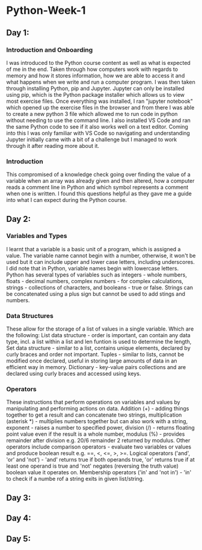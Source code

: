 # Python-Week-1

## Day 1:
### Introduction and Onboarding
I was introduced to the Python course content as well as what is expected of me in the end. Taken through how computers work with regards to memory and how it stores information, how we are able to access it and what happens when we write and run a computer program. I was then taken through installing Python, pip and Jupyter. Jupyter can only be installed using pip, which is the Python package installer which allows us to view most exercise files. Once everything was installed, I ran "jupyter notebook" which opened up the exercise files in the browser and from there I was able to create a new python 3 file which allowed me to run code in python without needing to use the command line. I also installed VS Code and ran the same Python code to see if it also works well on a text editor. Coming into this I was only familiar with VS Code so navigating and understanding Jupyter initially came with a bit of a challenge but I managed to work through it after reading more about it.

### Introduction
This compromised of a knowledge check going over finding the value of a variable when an array was already given and then altered, how a computer reads a comment line in Python and which symbol represents a comment when one is written. I found this questions helpful as they gave me a guide into what I can expect during the Python course. 

## Day 2:
### Variables and Types
I learnt that a variable is a basic unit of a program, which is assigned a value. The variable name cannot begin with a number, otherwise, it won't be used but it can include upper and lower case letters, including underscores. I did note that in Python, variable names begin with lowercase letters. Python has several types of variables such as integers - whole numbers, floats - decimal numbers, complex numbers - for complex calculations, strings - collections of characters, and booleans - true or false. Strings can be concatenated using a plus sign but cannot be used to add stings and numbers.

### Data Structures
These allow for the storage of a list of values in a single variable. Which are the following: List data structure - order is important, can contain any data type, incl. a list within a list and len funtion is used to determine the length, Set data structure - similar to a list, contains unique elements, declared by curly braces and order not important. Tuples - similar to lists, cannot be modified once declared, useful in storing large amounts of data in an efficient way in memory. Dictionary - key-value pairs collections and are declared using curly braces and accessed using keys.

### Operators
These instructions that perform operations on variables and values by manipulating and performing actions on data. Addition (+) - adding things together to get a result and can concatenate two strings, multiplication (asterisk *) - multiplies numbers together but can also work with a string, exponent - raises a number to specified power, division (/) - returns floating point value even if the result is a whole number, modulus (%) - provides remainder after division e.g. 20/6 remainder 2 returned by modulus.
Other operators include comparison operators - evaluate two variables or values and produce boolean result e.g. ==, <, <=, >, >=. Logical operators ('and', 'or' and 'not') - 'and' returns true if both operands true, 'or' returns true if at least one operand is true and 'not' negates (reversing the truth value) boolean value it operates on. Membership operators ('in' and 'not in') - 'in' to check if a numbe rof a string exits in given list/string.

## Day 3:

## Day 4:

## Day 5:
